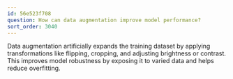 ```yaml
---
id: 56e523f708
question: How can data augmentation improve model performance?
sort_order: 3040
---
```


Data augmentation artificially expands the training dataset by applying transformations like flipping, cropping, and adjusting brightness or contrast. This improves model robustness by exposing it to varied data and helps reduce overfitting.